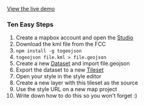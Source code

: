 [View the live demo](https://wcbn.github.io/maps/)

### Ten Easy Steps
1. Create a mapbox account and open the [Studio](https://www.mapbox.com/studio/)
2. Download the kml file from the FCC
3. `npm install -g togeojson`
4. `togeojson file.kml > file.geojson`
5. Create a new [Dataset](https://www.mapbox.com/studio/datasets/) and import file.geojson
6. Export the dataset to a new [Tileset](https://www.mapbox.com/studio/tilesets/)
7. Open your style in the style editor
8. Create a new layer with this tileset as the source
9. Use the style URL on a new map project
10. Write down how to do this so you won't forget :)
